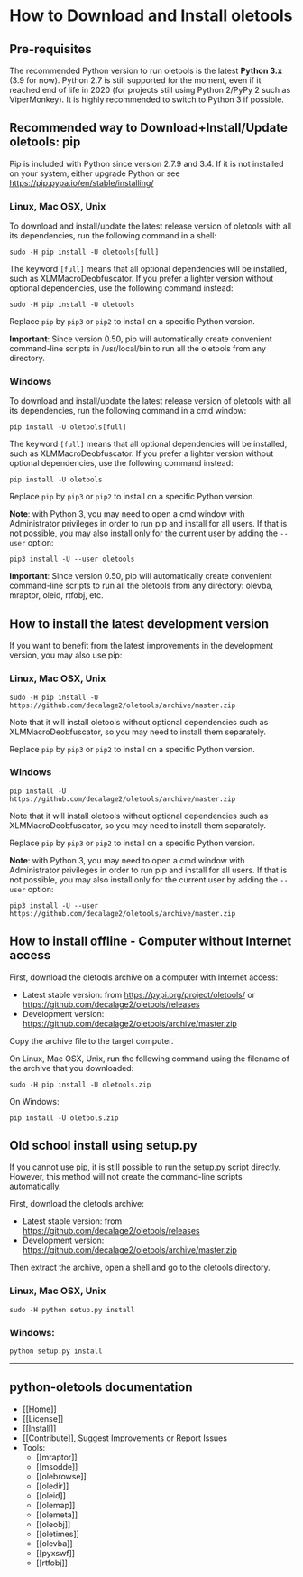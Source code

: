 How to Download and Install oletools
====================================

Pre-requisites
--------------

The recommended Python version to run oletools is the latest **Python 3.x** (3.9 for now). 
Python 2.7 is still supported for the moment, even if it reached end of life in 2020 
(for projects still using Python 2/PyPy 2 such as ViperMonkey).
It is highly recommended to switch to Python 3 if possible.

Recommended way to Download+Install/Update oletools: pip
--------------------------------------------------------

Pip is included with Python since version 2.7.9 and 3.4. If it is not installed on your
system, either upgrade Python or see https://pip.pypa.io/en/stable/installing/

### Linux, Mac OSX, Unix

To download and install/update the latest release version of oletools with all its dependencies,
run the following command in a shell:

```text
sudo -H pip install -U oletools[full]
```
The keyword `[full]` means that all optional dependencies will be installed, such as XLMMacroDeobfuscator.
If you prefer a lighter version without optional dependencies, use the following command instead:

```text
sudo -H pip install -U oletools
```

Replace `pip` by `pip3` or `pip2` to install on a specific Python version.

**Important**: Since version 0.50, pip will automatically create convenient command-line scripts
in /usr/local/bin to run all the oletools from any directory.

### Windows

To download and install/update the latest release version of oletools with all its dependencies,
run the following command in a cmd window:

```text
pip install -U oletools[full]
```
The keyword `[full]` means that all optional dependencies will be installed, such as XLMMacroDeobfuscator.
If you prefer a lighter version without optional dependencies, use the following command instead:

```text
pip install -U oletools
```

Replace `pip` by `pip3` or `pip2` to install on a specific Python version.

**Note**: with Python 3, you may need to open a cmd window with Administrator privileges in order to run pip 
and install for all users. If that is not possible, you may also install only for the current user 
by adding the `--user` option:

```text
pip3 install -U --user oletools
```

**Important**: Since version 0.50, pip will automatically create convenient command-line scripts
to run all the oletools from any directory: olevba, mraptor, oleid, rtfobj, etc.


How to install the latest development version
---------------------------------------------

If you want to benefit from the latest improvements in the development version,
you may also use pip:

### Linux, Mac OSX, Unix

```text
sudo -H pip install -U https://github.com/decalage2/oletools/archive/master.zip
```
Note that it will install oletools without optional dependencies such as XLMMacroDeobfuscator,
so you may need to install them separately.

Replace `pip` by `pip3` or `pip2` to install on a specific Python version.

### Windows

```text
pip install -U https://github.com/decalage2/oletools/archive/master.zip
```
Note that it will install oletools without optional dependencies such as XLMMacroDeobfuscator,
so you may need to install them separately.

Replace `pip` by `pip3` or `pip2` to install on a specific Python version.

**Note**: with Python 3, you may need to open a cmd window with Administrator privileges in order to run pip 
and install for all users. If that is not possible, you may also install only for the current user 
by adding the `--user` option:

```text
pip3 install -U --user https://github.com/decalage2/oletools/archive/master.zip
```

How to install offline - Computer without Internet access
---------------------------------------------------------

First, download the oletools archive on a computer with Internet access:
* Latest stable version: from https://pypi.org/project/oletools/ or https://github.com/decalage2/oletools/releases
* Development version: https://github.com/decalage2/oletools/archive/master.zip

Copy the archive file to the target computer.

On Linux, Mac OSX, Unix, run the following command using the filename of the
archive that you downloaded:

```text
sudo -H pip install -U oletools.zip
```

On Windows:

```text
pip install -U oletools.zip
```


Old school install using setup.py
---------------------------------

If you cannot use pip, it is still possible to run the setup.py script
directly. However, this method will not create the command-line scripts
automatically.

First, download the oletools archive:
* Latest stable version: from https://github.com/decalage2/oletools/releases
* Development version: https://github.com/decalage2/oletools/archive/master.zip

Then extract the archive, open a shell and go to the oletools directory.

### Linux, Mac OSX, Unix

```text
sudo -H python setup.py install
```

### Windows:

```text
python setup.py install
```


--------------------------------------------------------------------------

python-oletools documentation
-----------------------------

- [[Home]]
- [[License]]
- [[Install]]
- [[Contribute]], Suggest Improvements or Report Issues
- Tools:
	- [[mraptor]]
	- [[msodde]]
	- [[olebrowse]]
	- [[oledir]]
	- [[oleid]]
	- [[olemap]]
	- [[olemeta]]
	- [[oleobj]]
	- [[oletimes]]
	- [[olevba]]
	- [[pyxswf]]
	- [[rtfobj]]
